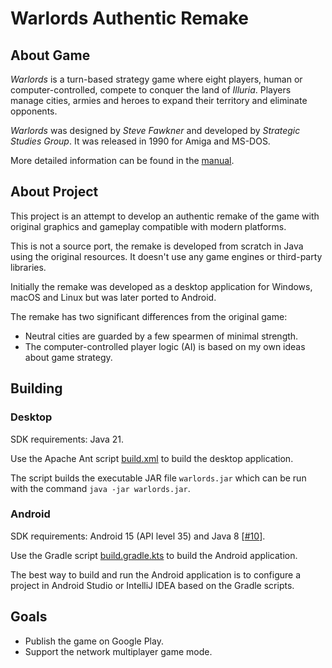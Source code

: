 # Warlords Authentic Remake

## About Game

*Warlords* is a turn-based strategy game where eight players, human or computer-controlled, compete to conquer the land of *Illuria*. Players manage cities, armies and heroes to expand their territory and eliminate opponents.

*Warlords* was designed by *Steve Fawkner* and developed by *Strategic Studies Group*. It was released in 1990 for Amiga and MS-DOS.

More detailed information can be found in the [manual](doc/manual.txt).

## About Project

This project is an attempt to develop an authentic remake of the game with original graphics and gameplay compatible with modern platforms.

This is not a source port, the remake is developed from scratch in Java using the original resources. It doesn't use any game engines or third-party libraries.

Initially the remake was developed as a desktop application for Windows, macOS and Linux but was later ported to Android.

The remake has two significant differences from the original game:
* Neutral cities are guarded by a few spearmen of minimal strength.
* The computer-controlled player logic (AI) is based on my own ideas about game strategy.

## Building

### Desktop

SDK requirements: Java 21.

Use the Apache Ant script [build.xml](build.xml) to build the desktop application.

The script builds the executable JAR file `warlords.jar` which can be run with the command `java -jar warlords.jar`.

### Android

SDK requirements: Android 15 (API level 35) and Java 8 [[#10](../../issues/10)].

Use the Gradle script [build.gradle.kts](android/build.gradle.kts) to build the Android application.

The best way to build and run the Android application is to configure a project in Android Studio or IntelliJ IDEA based on the Gradle scripts.

## Goals
* Publish the game on Google Play.
* Support the network multiplayer game mode.
